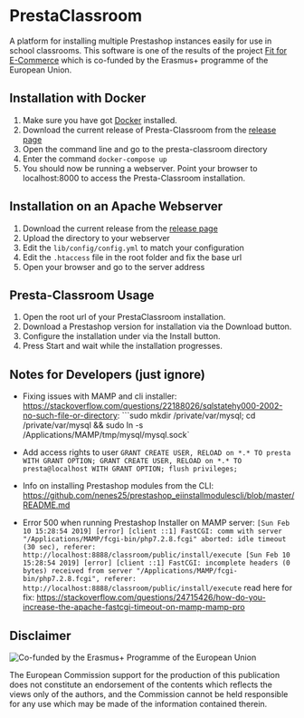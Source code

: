 # PrestaClassroom
A platform for installing multiple Prestashop instances easily for use in school classrooms. This software is one of the results of the  project [Fit for E-Commerce](https://fitforecommerce.github.io) which is co-funded by the Erasmus+ programme of the European Union.

## Installation with Docker
1. Make sure you have got [Docker](https://www.docker.com/get-started) installed.
2. Download the current release of Presta-Classroom from the [release page](https://github.com/fitforecommerce/presta-classroom/releases)
2. Open the command line and go to the presta-classroom directory
4. Enter the command ``docker-compose up``
5. You should now be running a webserver. Point your browser to localhost:8000 to access the Presta-Classroom installation.

## Installation on an Apache Webserver
1. Download the current release from the [release page](https://github.com/fitforecommerce/presta-classroom/releases)
2. Upload the directory to your webserver
2. Edit the ```lib/config/config.yml``` to match your configuration
3. Edit the ```.htaccess``` file in the root folder and fix the base url
4. Open your browser and go to the server address

## Presta-Classroom Usage
1. Open the root url of your PrestaClassroom installation.
2. Download a Prestashop version for installation via the Download button.
3. Configure the installation under via the Install button.
4. Press Start and wait while the installation progresses.

## Notes for Developers (just ignore)
* Fixing issues with MAMP and cli installer: https://stackoverflow.com/questions/22188026/sqlstatehy000-2002-no-such-file-or-directory: ```sudo mkdir /private/var/mysql; cd /private/var/mysql && sudo ln -s /Applications/MAMP/tmp/mysql/mysql.sock`

* Add access rights to user ```GRANT CREATE USER, RELOAD on *.* TO presta WITH GRANT OPTION; GRANT CREATE USER, RELOAD on *.* TO presta@localhost WITH GRANT OPTION; flush privileges;```

* Info on installing Prestashop modules from the CLI: https://github.com/nenes25/prestashop_eiinstallmodulescli/blob/master/README.md
* Error 500 when running Prestashop Installer on MAMP server: ```[Sun Feb 10 15:28:54 2019] [error] [client ::1] FastCGI: comm with server "/Applications/MAMP/fcgi-bin/php7.2.8.fcgi" aborted: idle timeout (30 sec), referer: http://localhost:8888/classroom/public/install/execute
[Sun Feb 10 15:28:54 2019] [error] [client ::1] FastCGI: incomplete headers (0 bytes) received from server "/Applications/MAMP/fcgi-bin/php7.2.8.fcgi", referer: http://localhost:8888/classroom/public/install/execute``` read here for fix: https://stackoverflow.com/questions/24715426/how-do-you-increase-the-apache-fastcgi-timeout-on-mamp-mamp-pro

## Disclaimer

![Co-funded by the Erasmus+ Programme of the European Union](https://fitforecommerce.github.io/img/co-funded-erasmus+.jpg)

The European Commission support for the production of this publication does not constitute an endorsement of the contents which reflects the views only of the authors, and the Commission cannot be held responsible for any use which may be made of the information contained therein.